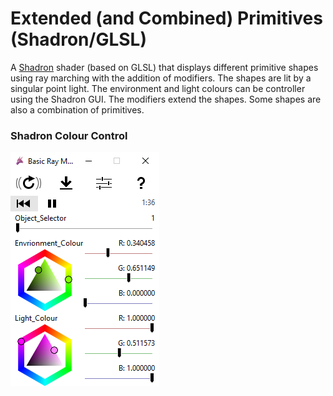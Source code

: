 # Extended (and Combined) Primitives (Shadron/GLSL)
A [Shadron](http://www.arteryengine.com/shadron/) shader (based on GLSL) that displays different primitive shapes using ray marching with the addition of modifiers. The shapes are lit by a singular point light. The environment and light colours can be controller using the Shadron GUI. The modifiers extend the shapes. Some shapes are also a combination of primitives.

### Shadron Colour Control
![alt text](Images/BasicPrimsControlWindow.PNG "Colour Control")

